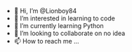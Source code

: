 - 👋 Hi, I’m @Lionboy84
- 👀 I’m interested in learning to code  
- 🌱 I’m currently learning Python
- 💞️ I’m looking to collaborate on no idea 
- 📫 How to reach me ...

<!---
Lionboy84/Lionboy84 is a ✨ special ✨ repository because its `README.md` (this file) appears on your GitHub profile.
You can click the Preview link to take a look at your changes.
--->
